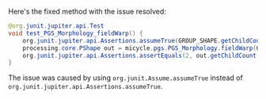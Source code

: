 Here's the fixed method with the issue resolved:

```java
@org.junit.jupiter.api.Test
void test_PGS_Morphology_fieldWarp() {
    org.junit.jupiter.api.Assertions.assumeTrue(GROUP_SHAPE.getChildCount() == 2);
    processing.core.PShape out = micycle.pgs.PGS_Morphology.fieldWarp(GROUP_SHAPE, 10, 1, false);
    org.junit.jupiter.api.Assertions.assertEquals(2, out.getChildCount());
}
```

The issue was caused by using `org.junit.Assume.assumeTrue` instead of `org.junit.jupiter.api.Assertions.assumeTrue`.